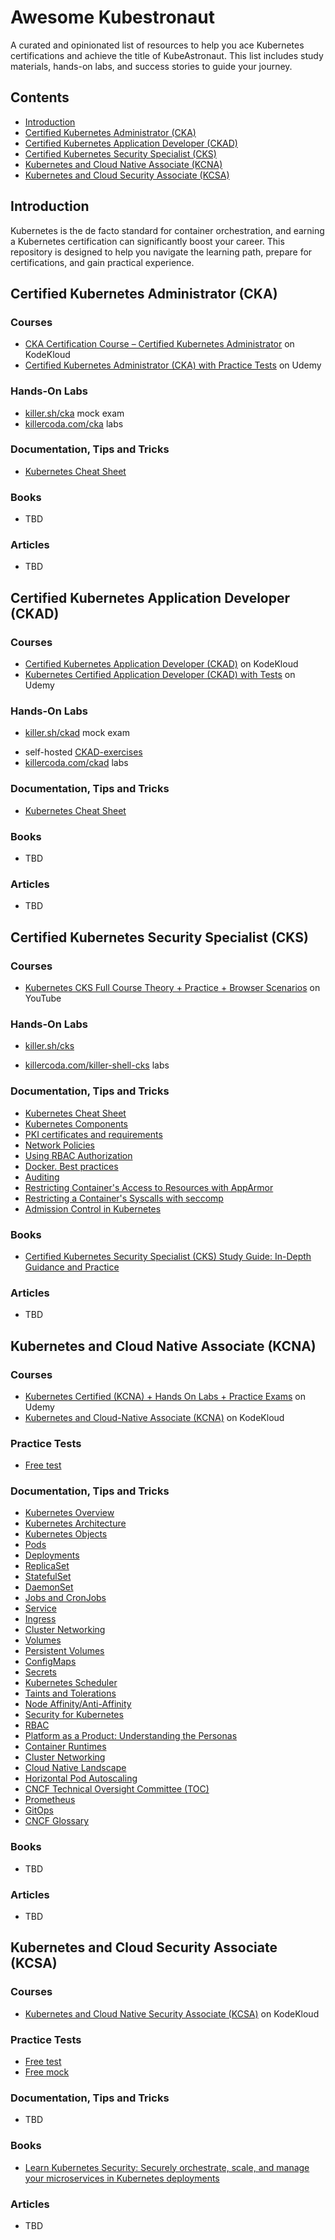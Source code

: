 # Awesome Kubestronaut

A curated and opinionated list of resources to help you ace Kubernetes certifications and achieve the title of KubeAstronaut. This list includes study materials, hands-on labs, and success stories to guide your journey.

## Contents
 * [Introduction](#introduction)
 * [Certified Kubernetes Administrator (CKA)](#certified-kubernetes-administrator-cka)
 * [Certified Kubernetes Application Developer (CKAD)](#certified-kubernetes-application-developer-ckad)
 * [Certified Kubernetes Security Specialist (CKS)](#certified-kubernetes-security-specialist-cks)
 * [Kubernetes and Cloud Native Associate (KCNA)](#kubernetes-and-cloud-native-associate-kcna)
 * [Kubernetes and Cloud Security Associate (KCSA)](#kubernetes-and-cloud-security-associate)

## Introduction

Kubernetes is the de facto standard for container orchestration, and earning a Kubernetes certification can significantly boost your career. This repository is designed to help you navigate the learning path, prepare for certifications, and gain practical experience.

## Certified Kubernetes Administrator (CKA)

### Courses
 * [CKA Certification Course – Certified Kubernetes Administrator](https://kodekloud.com/courses/cka-certification-course-certified-kubernetes-administrator/) on KodeKloud
 * [Certified Kubernetes Administrator (CKA) with Practice Tests](https://www.udemy.com/course/certified-kubernetes-administrator-with-practice-tests/?couponCode=LETSLEARNNOW) on Udemy

### Hands-On Labs
- [killer.sh/cka](https://killer.sh/cka) mock exam
- [killercoda.com/cka](https://killercoda.com/cka) labs

### Documentation, Tips and Tricks
 * [Kubernetes Cheat Sheet](https://kubernetes.io/docs/reference/kubectl/cheatsheet/)

### Books
- TBD

### Articles
 * TBD

## Certified Kubernetes Application Developer (CKAD)

### Courses
 * [Certified Kubernetes Application Developer (CKAD)](https://kodekloud.com/courses/certified-kubernetes-application-developer-ckad/) on KodeKloud
 * [Kubernetes Certified Application Developer (CKAD) with Tests](https://www.udemy.com/course/certified-kubernetes-application-developer/?couponCode=LETSLEARNNOW) on Udemy

### Hands-On Labs
* [killer.sh/ckad](https://killer.sh/ckad) mock exam
- self-hosted [CKAD-exercises](https://github.com/dgkanatsios/CKAD-exercises)
- [killercoda.com/ckad](https://killercoda.com/ckad) labs

### Documentation, Tips and Tricks
 * [Kubernetes Cheat Sheet](https://kubernetes.io/docs/reference/kubectl/cheatsheet/)

### Books
- TBD

### Articles
 * TBD

## Certified Kubernetes Security Specialist (CKS)

### Courses
 * [Kubernetes CKS Full Course Theory + Practice + Browser Scenarios](https://youtu.be/d9xfB5qaOfg?feature=shared) on YouTube


### Hands-On Labs
* [killer.sh/cks](https://killer.sh/cks)
- [killercoda.com/killer-shell-cks](https://killercoda.com/killer-shell-cks) labs

### Documentation, Tips and Tricks
 * [Kubernetes Cheat Sheet](https://kubernetes.io/docs/reference/kubectl/cheatsheet/)
 * [Kubernetes Components](https://kubernetes.io/docs/concepts/overview/components/)
 * [PKI certificates and requirements](https://kubernetes.io/docs/setup/best-practices/certificates/)
 * [Network Policies](https://kubernetes.io/docs/concepts/services-networking/network-policies/)
 * [Using RBAC Authorization](https://kubernetes.io/docs/reference/access-authn-authz/rbac/)
 * [Docker. Best practices](https://docs.docker.com/build/building/best-practices/)
 * [Auditing](https://kubernetes.io/docs/tasks/debug/debug-cluster/audit/)
 * [Restricting Container's Access to Resources with AppArmor](https://kubernetes.io/docs/tutorials/security/apparmor/)
 * [Restricting a Container's Syscalls with seccomp](https://kubernetes.io/docs/tutorials/security/seccomp/)
 * [Admission Control in Kubernetes](https://kubernetes.io/docs/reference/access-authn-authz/admission-controllers/)

### Books
- [Certified Kubernetes Security Specialist (CKS) Study Guide: In-Depth Guidance and Practice](https://www.amazon.com/Certified-Kubernetes-Security-Specialist-Depth/dp/1098132971)

### Articles
 * TBD

## Kubernetes and Cloud Native Associate (KCNA)

### Courses
 * [Kubernetes Certified (KCNA) + Hands On Labs + Practice Exams](https://www.udemy.com/course/dive-into-cloud-native-containers-kubernetes-and-the-kcna/?couponCode=LETSLEARNNOW) on Udemy
 * [Kubernetes and Cloud-Native Associate (KCNA)](https://kodekloud.com/courses/kubernetes-and-cloud-native-associate-kcna/) on KodeKloud

### Practice Tests
- [Free test](https://yetmike.com/kcna)

### Documentation, Tips and Tricks
 - [Kubernetes Overview](https://kubernetes.io/docs/concepts/overview/)
 - [Kubernetes Architecture](https://kubernetes.io/docs/concepts/architecture/)
 - [Kubernetes Objects](https://kubernetes.io/docs/concepts/overview/working-with-objects/kubernetes-objects/)
 - [Pods](https://kubernetes.io/docs/concepts/workloads/pods/)
 - [Deployments](https://kubernetes.io/docs/concepts/workloads/controllers/deployment/)
 - [ReplicaSet](https://kubernetes.io/docs/concepts/workloads/controllers/replicaset/)
 - [StatefulSet](https://kubernetes.io/docs/concepts/workloads/controllers/statefulset/)
 - [DaemonSet](https://kubernetes.io/docs/concepts/workloads/controllers/daemonset/)
 - [Jobs and CronJobs](https://kubernetes.io/docs/concepts/workloads/controllers/job/)
 - [Service](https://kubernetes.io/docs/concepts/services-networking/service/)
 - [Ingress](https://kubernetes.io/docs/concepts/services-networking/ingress/)
 - [Cluster Networking](https://kubernetes.io/docs/concepts/cluster-administration/networking/)
 - [Volumes](https://kubernetes.io/docs/concepts/storage/volumes/)
 - [Persistent Volumes](https://kubernetes.io/docs/concepts/storage/persistent-volumes/)
 - [ConfigMaps](https://kubernetes.io/docs/concepts/configuration/configmap/)
 - [Secrets](https://kubernetes.io/docs/concepts/configuration/secret/)
 - [Kubernetes Scheduler](https://kubernetes.io/docs/concepts/scheduling-eviction/kube-scheduler/)
 - [Taints and Tolerations](https://kubernetes.io/docs/concepts/scheduling-eviction/taint-and-toleration/)
 - [Node Affinity/Anti-Affinity](https://kubernetes.io/docs/concepts/scheduling-eviction/assign-pod-node/)
 - [Security for Kubernetes](https://kubernetes.io/docs/concepts/security/)
 - [RBAC](https://kubernetes.io/docs/reference/access-authn-authz/rbac/)
 - [Platform as a Product: Understanding the Personas](https://tag-app-delivery.cncf.io/blog/paap-personas/)
 - [Container Runtimes](https://kubernetes.io/docs/setup/production-environment/container-runtimes/)
 - [Cluster Networking](https://kubernetes.io/docs/concepts/cluster-administration/networking/)
 - [Cloud Native Landscape](https://landscape.cncf.io/)
 - [Horizontal Pod Autoscaling](https://kubernetes.io/docs/tasks/run-application/horizontal-pod-autoscale/)
 - [CNCF Technical Oversight Committee (TOC)](https://github.com/cncf/toc)
 - [Prometheus](https://prometheus.io/docs/introduction/overview/)
 - [GitOps](https://opengitops.dev/)
 - [CNCF Glossary](https://glossary.cncf.io/)

### Books
- TBD

### Articles
 * TBD

## Kubernetes and Cloud Security Associate (KCSA)
### Courses
 - [Kubernetes and Cloud Native Security Associate (KCSA)]() on KodeKloud

### Practice Tests
- [Free test](https://yetmike.com/kcsa)
- [Free mock](https://kubernetes-security-kcsa-mock.vercel.app/)

### Documentation, Tips and Tricks
- TBD

### Books
- [Learn Kubernetes Security: Securely orchestrate, scale, and manage your microservices in Kubernetes deployments](https://www.amazon.com/Learn-Kubernetes-Security-orchestrate-microservices/dp/1839216506)

### Articles
- TBD
